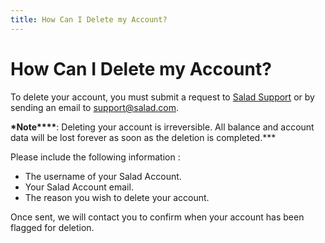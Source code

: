```yaml
---
title: How Can I Delete my Account?
---
```


# How Can I Delete my Account?

To delete your account, you must submit a request to
[Salad Support](https://support.salad.com/article/216-how-to-create-a-support-ticket) or by sending an email to
[support@salad.com](mailto:support@salad.com).

**\*Note\*\*\*\***: Deleting your account is irreversible. All balance and account data will be lost forever as soon as
the deletion is completed.\*\*\*

Please include the following information :

- The username of your Salad Account.
- Your Salad Account email.
- The reason you wish to delete your account.

Once sent, we will contact you to confirm when your account has been flagged for deletion.
